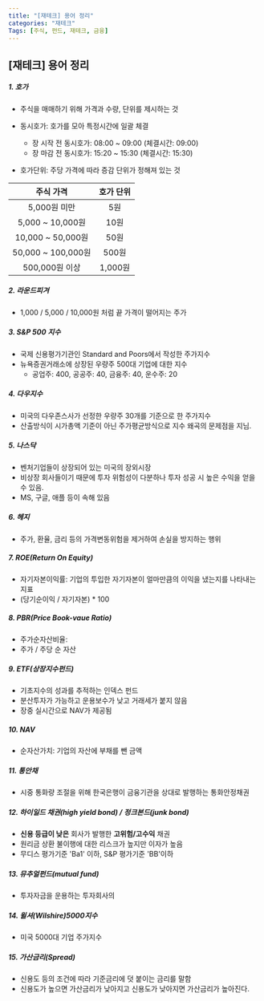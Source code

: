 ```yaml
---
title: "[재테크] 용어 정리"
categories: "재테크"
Tags: [주식, 펀드, 재테크, 금융]
---
```




## [재테크] 용어 정리

##### 1. 호가

- 주식을 매매하기 위해 가격과 수량, 단위를 제시하는 것

- 동시호가: 호가를 모아 특정시간에 일괄 체결
  - 장 시작 전 동시호가: 08:00 ~ 09:00 (체결시간: 09:00)
  - 장 마감 전 동시호가: 15:20 ~ 15:30 (체결시간: 15:30)
- 호가단위: 주당 가격에 따라 증감 단위가 정해져 있는 것

|     주식 가격      | 호가 단위 |
| :----------------: | :-------: |
|    5,000원 미만    |    5원    |
|  5,000 ~ 10,000원  |   10원    |
| 10,000 ~ 50,000원  |   50원    |
| 50,000 ~ 100,000원 |   500원   |
|   500,000원 이상   |  1,000원  |

##### 2. 라운드피겨

- 1,000 / 5,000 / 10,000원 처럼 끝 가격이 떨어지는 주가



##### 3. S&P 500 지수

- 국제 신용평가기관인 Standard and Poors에서 작성한 주가지수
- 뉴욕증권거래소에 상장된 우량주 500대 기업에 대한 지수
  - 공업주: 400, 공공주: 40, 금융주: 40, 운수주: 20



##### 4. 다우지수

- 미국의 다우존스사가 선정한 우량주 30개를 기준으로 한 주가지수
- 산출방식이 시가총액 기준이 아닌 주가평균방식으로 지수 왜곡의 문제점을 지님.



##### 5. 나스닥

- 벤처기업들이 상장되어 있는 미국의 장외시장
- 비상장 회사들이기 때문에 투자 위험성이 다분하나 투자 성공 시 높은 수익을 얻을 수 있음.
- MS, 구글, 애플 등이 속해 있음



##### 6. 헤지

- 주가, 환율, 금리 등의 가격변동위험을 제거하여 손실을 방지하는 행위



##### 7. ROE(Return On Equity)

- 자기자본이익률: 기업의 투입한 자기자본이 얼마만큼의 이익을 냈는지를 나타내는 지표
- (당기순이익 / 자기자본) * 100



##### 8. PBR(Price Book-vaue Ratio)

- 주가순자산비율: 
- 주가 / 주당 순 자산



##### 9. ETF(상장지수펀드)

- 기초지수의 성과를 추적하는 인덱스 펀드
- 분산투자가 가능하고 운용보수가 낮고 거래세가 붙지 않음
- 장중 실시간으로 NAV가 제공됨



##### 10. NAV

- 순자산가치: 기업의 자산에 부채를 뺀 금액



##### 11. 통안채

- 시중 통화량 조절을 위해 한국은행이 금융기관을 상대로 발행하는 통화안정채권



##### 12. 하이일드 채권(high yield bond) / 정크본드(junk bond)

- **신용 등급이 낮은** 회사가 발행한 **고위험/고수익** 채권
- 원리금 상환 불이행에 대한 리스크가 높지만 이자가 높음
- 무디스 평가기준 'Ba1' 이하, S&P 평가기준 'BB'이하



##### 13. 뮤추얼펀드(mutual fund)

- 투자자금을 운용하는 투자회사의 



##### 14. 윌셔(Wilshire)5000지수

- 미국 5000대 기업 주가지수



##### 15. 가산금리(Spread)

- 신용도 등의 조건에 따라 기준금리에 덧 붙이는 금리를 말함
- 신용도가 높으면 가산금리가 낮아지고 신용도가 낮아지면 가산금리가 높아진다.

